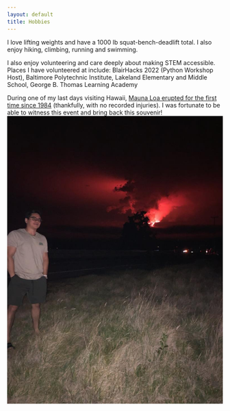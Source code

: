 ```yaml
---
layout: default
title: Hobbies
---
```

I love lifting weights and have a 1000 lb squat-bench-deadlift total. I also enjoy hiking, climbing, running and swimming.

I also enjoy volunteering and care deeply about making STEM accessible. Places I have volunteered at include:
BlairHacks 2022 (Python Workshop Host), Baltimore Polytechnic Institute,
Lakeland Elementary and Middle School, George B. Thomas Learning Academy

During one of my last days visiting Hawaii, [Mauna Loa erupted for the first time since 1984](https://www.nps.gov/havo/learn/nature/ml2022.htm) (thankfully, with no recorded injuries). I was fortunate to be able to witness this event and bring back this souvenir!
<img style="float:right" src="assets/img/mauna_loa.jpg">